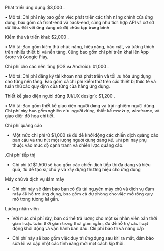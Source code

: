 Phát triển ứng dụng: $3,000 .

•	Mô tả: Chi phí này bao gồm việc phát triển các tính năng chính của ứng dụng, bao gồm cả front-end và back-end, cũng như tích hợp API và cơ sở dữ liệu. Đối với ứng dụng có độ phức tạp trung bình

Kiểm thử và triển khai: $2,000 .

•	Mô tả: Bao gồm kiểm thử chức năng, hiệu năng, bảo mật, và tương thích trên nhiều thiết bị và nền tảng. Cũng bao gồm chi phí triển khai lên App Store và Google Play.

Chi phí cho các nền tảng (iOS và Android): $1,000 .

•	Mô tả: Chi phí đăng ký tài khoản nhà phát triển và tối ưu hóa ứng dụng cho từng nền tảng. Bao gồm cả chi phí kiểm thử trên các thiết bị thực tế và tuân thủ các quy định của từng cửa hàng ứng dụng.

Thiết kế giao diện người dùng (UI/UX design): $1,200 .

•	Mô tả: Bao gồm thiết kế giao diện người dùng và trải nghiệm người dùng. Chi phí này bao gồm nghiên cứu người dùng, thiết kế mockup, wireframe, và giao diện đồ họa chi tiết.

Chi phí quảng cáo 

-	Một mức chi phí từ $1,000 sẽ đủ để khởi động các chiến dịch quảng cáo ban đầu và thu hút một lượng người dùng đáng kể. Chi phí này phụ thuộc vào mức độ cạnh tranh và chiến lược quảng cáo.
  
.Chi phí tiếp thị

- Chi phí từ $1,500 sẽ bao gồm các chiến dịch tiếp thị đa dạng và hiệu quả, đủ để tạo sự chú ý và xây dựng thương hiệu cho ứng dụng.

Máy chủ và dịch vụ đám mây

- Chi phí này sẽ đảm bảo bạn có đủ tài nguyên máy chủ và dịch vụ đám mây để hỗ trợ ứng dụng, bao gồm cả dự phòng cho việc mở rộng quy mô trong tương lai gần.

Lương nhân viên

- Với mức chi phí này, bạn có thể trả lương cho một số nhân viên bán thời gian hoặc toàn thời gian trong thời gian ngắn, đủ để hỗ trợ các hoạt động khởi động và vận hành ban đầu.
Chi phí bảo trì và nâng cấp

- Chi phí này sẽ bao gồm việc duy trì ứng dụng sau khi ra mắt, đảm bảo sửa lỗi và cập nhật các tính năng mới một cách kịp thời.
